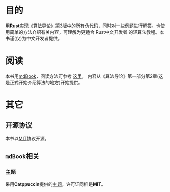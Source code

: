 # 目的
用**Rust**实现[《算法导论》第3版](https://github.com/0voice/expert_readed_books/blob/master/%E8%AE%A1%E7%AE%97%E6%9C%BA%E7%A7%91%E5%AD%A6/%E7%AE%97%E6%B3%95%E5%AF%BC%E8%AE%BA_%E5%8E%9F%E4%B9%A6%E7%AC%AC3%E7%89%88_CHS.pdf)中的所有伪代码，同时对一些例题进行解答。也使用简单的方法介绍有关内容，可理解为更适合 Rust中文开发者 的轻算法教程。本书谨(仅)为中文开发者提供。
# 阅读
本书用[mdBook](https://rust-lang.github.io/mdBook)，阅读方法可参考 [这里](https://rust-lang.github.io/mdBook/guide/reading.html)。
内容从《算法导论》第一部分第2章(这是正式开始介绍算法的地方)开始提供。
# 其它
## 开源协议
本书以[MIT](https://choosealicense.com/licenses/mit/#)协议开源。
## `mdBook`相关
### 主题
采用**Catppuccin**提供的[主题](https://github.com/catppuccin/mdBook?tab=readme-ov-file)，许可证同样是**MIT**。
